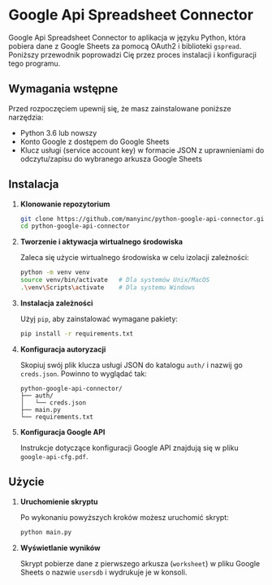 # Google Api Spreadsheet Connector

Google Api Spreadsheet Connector to aplikacja w języku Python, która pobiera dane z Google Sheets za pomocą OAuth2 i biblioteki `gspread`. Poniższy przewodnik poprowadzi Cię przez proces instalacji i konfiguracji tego programu.

## Wymagania wstępne

Przed rozpoczęciem upewnij się, że masz zainstalowane poniższe narzędzia:
- Python 3.6 lub nowszy
- Konto Google z dostępem do Google Sheets
- Klucz usługi (service account key) w formacie JSON z uprawnieniami do odczytu/zapisu do wybranego arkusza Google Sheets

## Instalacja

1. **Klonowanie repozytorium**

    ```bash
    git clone https://github.com/manyinc/python-google-api-connector.git
    cd python-google-api-connector
    ```

2. **Tworzenie i aktywacja wirtualnego środowiska**

    Zaleca się użycie wirtualnego środowiska w celu izolacji zależności:

    ```bash
    python -m venv venv
    source venv/bin/activate   # Dla systemów Unix/MacOS
    .\venv\Scripts\activate    # Dla systemu Windows
    ```

3. **Instalacja zależności**

    Użyj `pip`, aby zainstalować wymagane pakiety:

    ```bash
    pip install -r requirements.txt
    ```

4. **Konfiguracja autoryzacji**

    Skopiuj swój plik klucza usługi JSON do katalogu `auth/` i nazwij go `creds.json`. Powinno to wyglądać tak:

    ```plaintext
    python-google-api-connector/
    ├── auth/
    │   └── creds.json
    ├── main.py
    └── requirements.txt
    ```

5. **Konfiguracja Google API**

    Instrukcje dotyczące konfiguracji Google API znajdują się w pliku `google-api-cfg.pdf`.

## Użycie

1. **Uruchomienie skryptu**

    Po wykonaniu powyższych kroków możesz uruchomić skrypt:

    ```bash
    python main.py
    ```

2. **Wyświetlanie wyników**

    Skrypt pobierze dane z pierwszego arkusza (`worksheet`) w pliku Google Sheets o nazwie `usersdb` i wydrukuje je w konsoli.
